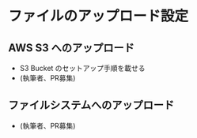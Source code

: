# ファイルのアップロード設定

## AWS S3 へのアップロード

* S3 Bucket のセットアップ手順を載せる
* \(執筆者、PR募集\)

## ファイルシステムへのアップロード

* \(執筆者、PR募集\)

